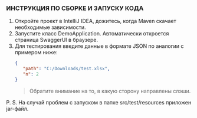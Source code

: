 ### ИНСТРУКЦИЯ ПО СБОРКЕ И ЗАПУСКУ КОДА

1) Откройте проект в IntelliJ IDEA, дожитесь, когда Maven скачает необходимые зависимости.
2) Запустите класс DemoApplication. Автоматически откроется страница SwaggerUI в браузере.
3) Для тестирования введите данные в формате JSON по аналогии с примером ниже:
   ```json
   {
      "path": "C:/Downloads/test.xlsx",
      "n": 2
   }
   ```
   > Обратите внимание на то, в какую сторону направлены слэши.

P. S. На случай проблем с запуском в папке src/test/resources приложен jar-файл.
